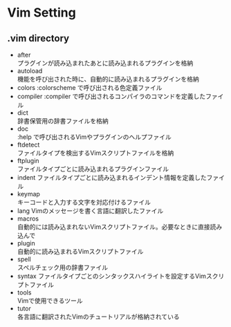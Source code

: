 # Vim Setting
## .vim directory
- after  
  プラグインが読み込まれたあとに読み込まれるプラグインを格納
- autoload  
  機能を呼び出された時に、自動的に読み込まれるプラグインを格納
- colors
  :colorscheme で呼び出される色定義ファイル
- compiler
  :compiler で呼び出されるコンパイラのコマンドを定義したファイル
- dict  
  辞書保管用の辞書ファイルを格納
- doc  
  :help で呼び出されるVimやプラグインのヘルプファイル
- ftdetect  
  ファイルタイプを検出するVimスクリプトファイルを格納
- ftplugin  
  ファイルタイプごとに読み込まれるプラグインファイル
- indent
  ファイルタイプごとに読み込まれるインデント情報を定義したファイル
- keymap  
  キーコードと入力する文字を対応付けるファイル
- lang 
  Vimのメッセージを書く言語に翻訳したファイル
- macros  
  自動的には読み込まれないVimスクリプトファイル。必要なときに直接読み込んで
- plugin  
  自動的に読み込まれるVimスクリプトファイル
- spell  
  スペルチェック用の辞書ファイル
- syntax
  ファイルタイプごとのシンタックスハイライトを設定するVimスクリプトファイル
- tools  
  Vimで使用できるツール
- tutor  
  各言語に翻訳されたVimのチュートリアルが格納されている
    
